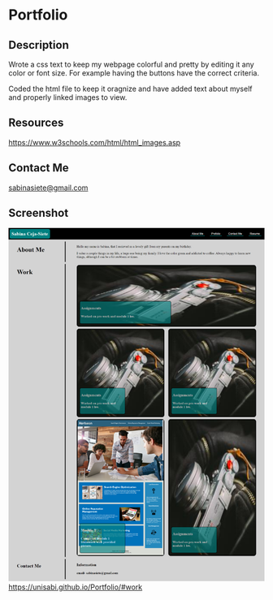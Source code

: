 # Portfolio

## Description
Wrote a css text to keep my webpage colorful and pretty by editing it any color or font size. For example having the buttons have the correct criteria. 

Coded the html file to keep it oragnize and have added text about myself and properly linked images to view. 

## Resources
https://www.w3schools.com/html/html_images.asp

## Contact Me

sabinasiete@gmail.com

## Screenshot 
![screenshot](assets/images/screenshot.png)
https://unisabi.github.io/Portfolio/#work

